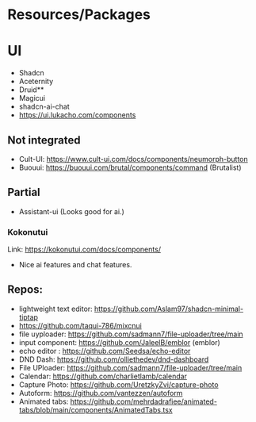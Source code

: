 # Resources/Packages

# UI
- Shadcn 
- Aceternity 
- Druid**
- Magicui
- shadcn-ai-chat
- https://ui.lukacho.com/components

## Not integrated
- Cult-UI: https://www.cult-ui.com/docs/components/neumorph-button
- Buouui: https://buouui.com/brutal/components/command (Brutalist)

## Partial
- Assistant-ui (Looks good for ai.)
### Kokonutui 
Link: https://kokonutui.com/docs/components/
- Nice ai features and chat features.



## Repos:
- lightweight text editor: https://github.com/Aslam97/shadcn-minimal-tiptap
- https://github.com/taqui-786/mixcnui
- file uyploader: https://github.com/sadmann7/file-uploader/tree/main
- input component: https://github.com/JaleelB/emblor (emblor)
- echo editor : https://github.com/Seedsa/echo-editor
- DND Dash: https://github.com/olliethedev/dnd-dashboard
- File UPloader: https://github.com/sadmann7/file-uploader/tree/main
- Calendar: https://github.com/charlietlamb/calendar
- Capture Photo: https://github.com/UretzkyZvi/capture-photo
- Autoform: https://github.com/vantezzen/autoform
- Animated tabs: https://github.com/mehrdadrafiee/animated-tabs/blob/main/components/AnimatedTabs.tsx

